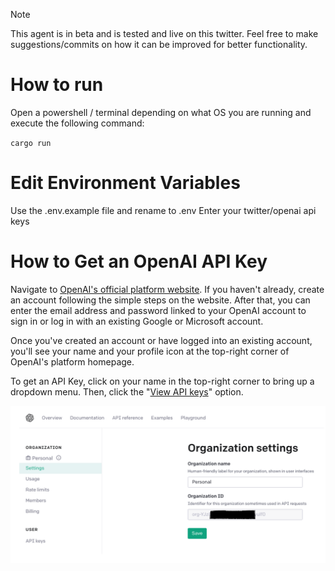 > [!NOTE]  
> This agent is in beta and is tested and live on this twitter. Feel free to make suggestions/commits on how it can be improved for better functionality.

# How to run
Open a powershell / terminal depending on what OS you are running and execute the following command:

`cargo run`

# Edit Environment Variables

Use the .env.example file and rename to .env
Enter your twitter/openai api keys

# How to Get an OpenAI API Key

Navigate to [OpenAI's official platform website](https://platform.openai.com/). If you haven't already, create an account following the simple steps on the website. After that, you can enter the email address and password linked to your OpenAI account to sign in or log in with an existing Google or Microsoft account.

Once you've created an account or have logged into an existing account, you'll see your name and your profile icon at the top-right corner of OpenAI's platform homepage.

To get an API Key, click on your name in the top-right corner to bring up a dropdown menu. Then, click the "[View API keys](https://platform.openai.com/account/api-keys)" option.

![OpenAI Settings](https://raw.githubusercontent.com/FullStackWithLawrence/aws-openai/main/doc/img/openai-settings.png "OpenAI Settings")
